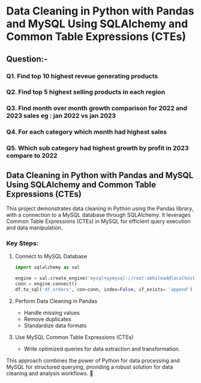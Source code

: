 # Data Cleaning in Python with Pandas and MySQL Using SQLAlchemy and Common Table Expressions (CTEs)
## Question:-
### Q1. Find top 10 highest reveue generating products 
### Q2. Find top 5 highest selling products in each region
### Q3. Find month over month growth comparison for 2022 and 2023 sales eg : jan 2022 vs jan 2023
### Q4. For each category which month had highest sales
### Q5. Which sub category had highest growth by profit in 2023 compare to 2022

## Data Cleaning in Python with Pandas and MySQL Using SQLAlchemy and Common Table Expressions (CTEs)

This project demonstrates data cleaning in Python using the Pandas library, with a connection to a MySQL database through SQLAlchemy. It leverages Common Table Expressions (CTEs) in MySQL for efficient query execution and data manipulation.

### Key Steps:
1. Connect to MySQL Database  
   ```python
   import sqlalchemy as sal

   engine = sal.create_engine('mysql+pymysql://root:abhilead@localhost:3306/sys')
   conn = engine.connect()
   df.to_sql('df_orders', con=conn, index=False, if_exists= 'append')
   ```
2. Perform Data Cleaning in Pandas  
   - Handle missing values  
   - Remove duplicates  
   - Standardize data formats  

3. Use MySQL Common Table Expressions (CTEs)  
   - Write optimized queries for data extraction and transformation.

This approach combines the power of Python for data processing and MySQL for structured querying, providing a robust solution for data cleaning and analysis workflows. 🚀
